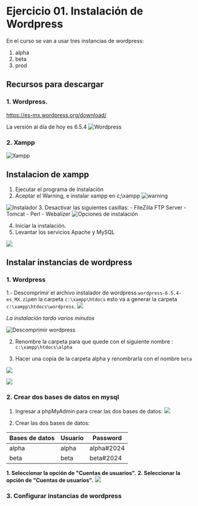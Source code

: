 # Ejercicio 01. Instalación de Wordpress
En el curso se van a usar tres instancias de wordpress:
1. alpha
2. beta
3. prod

## Recursos para descargar

### 1. Wordpress.
https://es-mx.wordpress.org/download/

La versión al día de hoy es 6.5.4
![Wordpress](https://i.imgur.com/G4dho4A.png)


### 2. Xampp

![Xampp](https://i.imgur.com/WMtuJ0j.png)

## Instalacion de xampp
1. Ejecutar el programa de instalación
2. Aceptar el Warning, e instalar xampp en c;\xampp
![warning](https://i.imgur.com/LzHqiFh.png)

![Instalador](https://i.imgur.com/WEKE39y.png)
3. Desactivar las siguientes casillas: 
	- FileZilla FTP Server
	 - Tomcat
	 - Perl
	 - Webalizer
![Opciones de instalación](https://i.imgur.com/5DjAwxn.png)

4. Iniciar la instalación.
5. Levantar los servicios Apache y MySQL

![](https://i.imgur.com/T81p0JV.png)


## Instalar instancias de wordpress
### 1. Wordpress
1.- Descomprimir el archivo instalador de wordpress `wordpress-6.5.4-es_MX.zip`en la carpeta `c:\xampp\htdocs` esto va a generar la carpeta `c:\xampp\htdocs\wordpress`.
![](https://i.imgur.com/QWa4YBx.png)

*La instalación tarda varios minutos*

![Descomprimir wordpress](https://i.imgur.com/k3Hirrp.png)

2. Renombre la carpeta para que quede con el siguiente nombre : `c:\xampp\htdocs\alpha`

3. Hacer una copia de la carpeta alpha y renombrarla con el nombre `beta`

![](https://i.imgur.com/0F79OQm.png)

![](https://i.imgur.com/rb04bBq.png)


### 2. Crear dos bases de datos en mysql

1. Ingresar a phpMyAdmin para crear las dos bases de datos:
![](https://i.imgur.com/T8GQTt8.png)


2. Crear las dos bases de datos:

|Bases de datos| Usuario |Password
|--|--|--|
|alpha| alpha| alpha#2024|
| beta | beta |beta#2024|


**1. Seleccionar la opción de "Cuentas de usuarios".**
**2. Seleccionar la opción de "Cuentas de usuarios".**
![](https://i.imgur.com/pK7n2fz.png)

### 3. Configurar instancias de wordpress


<!--stackedit_data:
eyJoaXN0b3J5IjpbLTE2MzMxNzczNDgsLTU1MzM0ODY2MCw0ND
MxNzIxLC0zNjg3MTgzMTIsMTIyNjQ2NTQxMSwtNjY1Mjg0NDI1
LDE4MTg1OTAyMjFdfQ==
-->